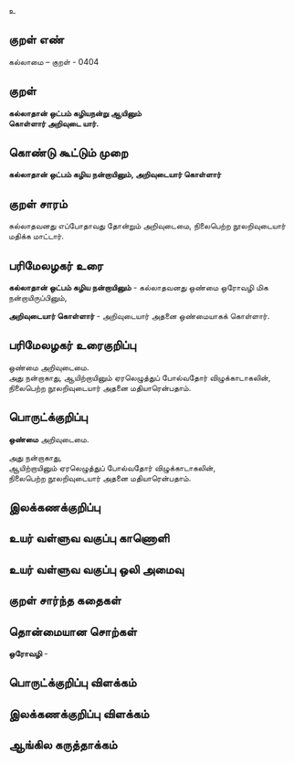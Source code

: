 உ

## குறள் எண் 

கல்லாமை – குறள் - 0404  

## குறள் 

**கல்லாதான் ஒட்பம் கழியநன்று ஆயினும்  
கொள்ளார் அறிவுடை யார்.**

## கொண்டு கூட்டும் முறை

**கல்லாதான் ஒட்பம் கழிய நன்றாயினும், அறிவுடையார் கொள்ளார்** 

## குறள் சாரம் 

கல்லாதவனது எப்போதாவது தோன்றும் அறிவுடைமை, நிலைபெற்ற நூலறிவுடையார் மதிக்க மாட்டார்.  

## பரிமேலழகர் உரை

**கல்லாதான் ஒட்பம் கழிய நன்றாயினும்** - கல்லாதவனது ஒண்மை ஒரோவழி மிக நன்றாயிருப்பினும்,  

**அறிவுடையார் கொள்ளார்** - அறிவுடையார் அதனை ஒண்மையாகக் கொள்ளார். 

## பரிமேலழகர் உரைகுறிப்பு   

ஒண்மை அறிவுடைமை.  
அது நன்றாகாது, ஆயிற்றாயினும் ஏரலெழுத்துப் போல்வதோர் விழுக்காடாகலின், நிலைபெற்ற நூலறிவுடையார் அதனை மதியாரென்பதாம்.    

## பொருட்க்குறிப்பு 

**ஒண்மை** அறிவுடைமை.  

அது நன்றாகாது,  
ஆயிற்றாயினும் ஏரலெழுத்துப் போல்வதோர் விழுக்காடாகலின்,  
நிலைபெற்ற நூலறிவுடையார் அதனை மதியாரென்பதாம்.      

## இலக்கணக்குறிப்பு  


## உயர் வள்ளுவ வகுப்பு காணொளி


## உயர் வள்ளுவ வகுப்பு ஒலி அமைவு 

 
## குறள் சார்ந்த கதைகள் 


## தொன்மையான சொற்கள்

**ஒரோவழி** -   

## பொருட்க்குறிப்பு விளக்கம்


## இலக்கணக்குறிப்பு விளக்கம்


## ஆங்கில கருத்தாக்கம் 



